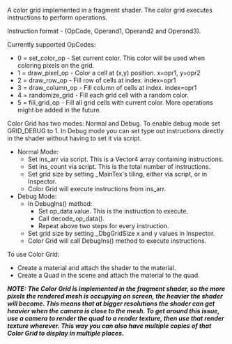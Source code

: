 A color grid implemented in a fragment shader. The color grid executes instructions to perform operations. 

Instruction format - (OpCode, Operand1, Operand2 and Operand3).

Currently supported OpCodes:
* 0 = set_color_op - Set current color. This color will be used when coloring pixels on the grid.
* 1 = draw_pixel_op - Color a cell at (x,y) position. x=opr1, y=opr2
* 2 = draw_row_op - Fill row of cells at index. index=opr1
* 3 = draw_column_op - Fill column of cells at index. index=opr1
* 4 = randomize_grid - Fill each grid cell with a random color.
* 5 = fill_grid_op - Fill all grid cells with current color.
More operations might be added in the future.

Color Grid has two modes: Normal and Debug. To enable debug mode set GRID_DEBUG to 1. In Debug mode you can set type out instructions directly in the shader without having to set it via script.

* Normal Mode:
    * Set ins_arr via script. This is a Vector4 array containing instructions.
    * Set ins_count via script. This is the total number of instructions.
    * Set grid size by setting _MainTex's tiling, either via script, or in Inspector.
    * Color Grid will execute instructions from ins_arr.
* Debug Mode:
    * In DebugIns() method:
        * Set op_data value. This is the instruction to execute.
        * Call decode_op_data().
        * Repeat above two steps for every instruction.
    * Set grid size by setting _DbgGridSize x and y values in Inspector.
    * Color Grid will call DebugIns() method to execute instructions.

To use Color Grid:
* Create a material and attach the shader to the material.
* Create a Quad in the scene and attach the material to the quad.

___NOTE: The Color Grid is implemented in the fragment shader, so the more pixels the rendered mesh is occupying on screen, the heavier the shader will become. This means that at bigger resolutions the shader can get heavier when the camera is close to the mesh. To get around this issue, use a camera to render the quad to a render texture, then use that render texture wherever. This way you can also have multiple copies of that Color Grid to display in multiple places.___

